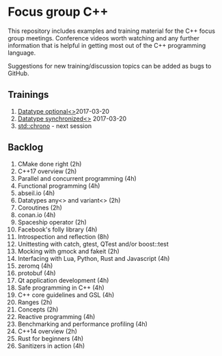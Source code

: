 Focus group C++
===============

This repository includes examples and training material for the C++ focus group meetings.
Conference videos worth watching and any further information that is helpful in getting most out of the C++ programming language.

Suggestions for new training/discussion topics can be added as bugs to GitHub.

Trainings
---------
1. [Datatype optional<>](dt_optional/README.md)2017-03-20
1. [Datatype synchronized<>](dt_synchronized/README.md) 2017-03-20
1. [std::chrono](std_chrono/README.md) - next session

Backlog
-------
1. CMake done right (2h)
1. C++17 overview (2h)
1. Parallel and concurrent programming (4h)
1. Functional programming (4h)
1. abseil.io (4h)
1. Datatypes any<> and variant<> (2h)
1. Coroutines (2h)
1. conan.io (4h)
1. Spaceship operator (2h)
1. Facebook's folly library (4h)
1. Introspection and reflection (8h)
1. Unittesting with catch, gtest, QTest and/or boost::test
1. Mocking with gmock and fakeit (2h)
1. Interfacing with Lua, Python, Rust and Javascript (4h)
1. zeromq (4h)
1. protobuf (4h)
1. Qt application development (4h)
1. Safe programming in C++ (4h)
1. C++ core guidelines and GSL (4h)
1. Ranges (2h)
1. Concepts (2h)
1. Reactive programming (4h)
1. Benchmarking and performance profiling (4h)
1. C++14 overview (2h)
1. Rust for beginners (4h)
1. Sanitizers in action (4h)